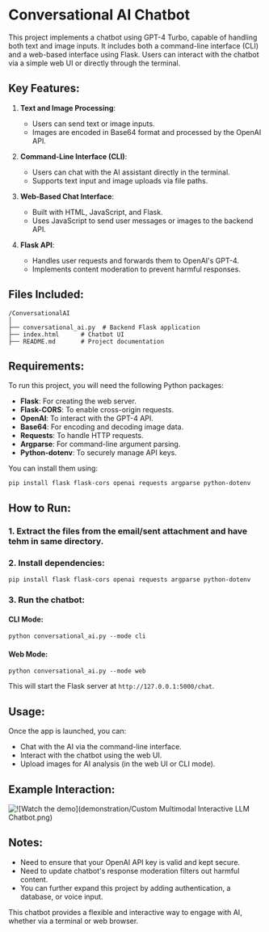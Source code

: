 # Conversational AI Chatbot

This project implements a chatbot using GPT-4 Turbo, capable of handling both text and image inputs. It includes both a command-line interface (CLI) and a web-based interface using Flask. Users can interact with the chatbot via a simple web UI or directly through the terminal.

## Key Features:

1. **Text and Image Processing**: 
   - Users can send text or image inputs.
   - Images are encoded in Base64 format and processed by the OpenAI API.
   
2. **Command-Line Interface (CLI)**: 
   - Users can chat with the AI assistant directly in the terminal.
   - Supports text input and image uploads via file paths.

3. **Web-Based Chat Interface**: 
   - Built with HTML, JavaScript, and Flask.
   - Uses JavaScript to send user messages or images to the backend API.
   
4. **Flask API**: 
   - Handles user requests and forwards them to OpenAI's GPT-4.
   - Implements content moderation to prevent harmful responses.

## Files Included:
```
/ConversationalAI
│
├── conversational_ai.py  # Backend Flask application
├── index.html      # Chatbot UI
├── README.md       # Project documentation
```

## Requirements:
To run this project, you will need the following Python packages:

- **Flask**: For creating the web server.
- **Flask-CORS**: To enable cross-origin requests.
- **OpenAI**: To interact with the GPT-4 API.
- **Base64**: For encoding and decoding image data.
- **Requests**: To handle HTTP requests.
- **Argparse**: For command-line argument parsing.
- **Python-dotenv**: To securely manage API keys.

You can install them using:
```
pip install flask flask-cors openai requests argparse python-dotenv
```

## How to Run:

### 1. Extract the files from the email/sent attachment and have tehm in same directory.

### 2. Install dependencies: 
```
pip install flask flask-cors openai requests argparse python-dotenv
```

### 3. Run the chatbot:
#### CLI Mode:
```
python conversational_ai.py --mode cli
```
#### Web Mode:
```
python conversational_ai.py --mode web
```
This will start the Flask server at `http://127.0.0.1:5000/chat`.

## Usage:
Once the app is launched, you can:

* Chat with the AI via the command-line interface.
* Interact with the chatbot using the web UI.
* Upload images for AI analysis (in the web UI or CLI mode).


## Example Interaction:

![![Watch the demo](demonstration/Custom Multimodal Interactive LLM Chatbot.png)](https://www.youtube.com/watch?v=HxUQpRkIVw4)



<!-- https://youtu.be/HxUQpRkIVw4 -->

## Notes:
- Need to ensure that your OpenAI API key is valid and kept secure.
- Need to update chatbot's response moderation filters out harmful content.
- You can further expand this project by adding authentication, a database, or voice input.

This chatbot provides a flexible and interactive way to engage with AI, whether via a terminal or web browser.


